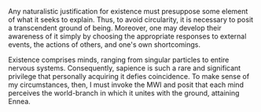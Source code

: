 Any naturalistic justification for existence must presuppose some element of what it seeks to explain. Thus, to avoid circularity, it is necessary to posit a transcendent ground of being. Moreover, one may develop their awareness of it simply by choosing the appropriate responses to external events, the actions of others, and one's own shortcomings.

Existence comprises minds, ranging from singular particles to entire nervous systems. Consequently, sapience is such a rare and significant privilege that personally acquiring it defies coincidence. To make sense of my circumstances, then, I must invoke the MWI and posit that each mind perceives the world-branch in which it unites with the ground, attaining Ennea.

